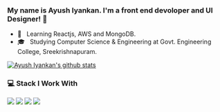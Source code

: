 ### My name is Ayush Iyankan. I'm a front end devoloper and UI Designer! 👋


- 🤔 &nbsp; Learning Reactjs, AWS and MongoDB.
- 🎓 &nbsp; Studying Computer Science & Engineering at Govt. Engineering College, Sreekrishnapuram.

[![Ayush Iyankan's github stats](https://github-readme-stats.vercel.app/api?username=AyushIyankan&count_private=true&show_icons=true&theme=radical)](https://github.com/WangNingkai)

### 💻 Stack I Work With

<p>
    <img src="https://img.shields.io/badge/-Visual%20Studio%20Code-23A9F2?style=flat-square&logo=Visual%20Studio%20Code&logoColor=white"/>
    <img src="https://img.shields.io/badge/-Github-181717?style=flat-square&logo=GitHub&logoColor=white"/>
    <img src="https://img.shields.io/badge/-Git-F44D27?style=flat-square&logo=Git&logoColor=white"/>
    <img src="https://img.shields.io/badge/-Google%20Cloud-4285F4?style=flat-square&logo=Google%20Cloud&logoColor=white"/>
    </p>
